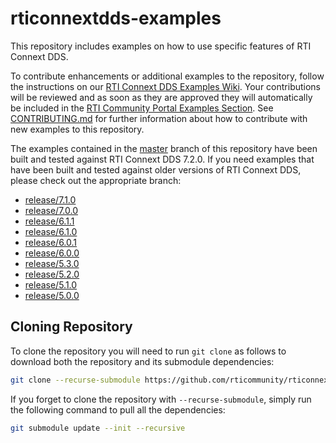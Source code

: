 # rticonnextdds-examples

This repository includes examples on how to use specific features of RTI
Connext DDS.

To contribute enhancements or additional examples to the repository, follow the
instructions on our [RTI Connext DDS Examples
Wiki](https://github.com/rticommunity/rticonnextdds-examples/wiki). Your
contributions will be reviewed and as soon as they are approved they will
automatically be included in the [RTI Community Portal Examples
Section](http://community.rti.com). See [CONTRIBUTING.md](https://github.com/rticommunity/rticonnextdds-examples/blob/master/CONTRIBUTING.md)
for further information about how to contribute with new examples to this repository.

The examples contained in the
[master](https://github.com/rticommunity/rticonnextdds-examples/tree/master)
branch of this repository have been built and tested against RTI Connext DDS
7.2.0. If you need examples that have been built and tested against older
versions of RTI Connext DDS, please check out the appropriate branch:

- [release/7.1.0](https://github.com/rticommunity/rticonnextdds-examples/tree/release/7.1.0)
- [release/7.0.0](https://github.com/rticommunity/rticonnextdds-examples/tree/release/7.0.0)
- [release/6.1.1](https://github.com/rticommunity/rticonnextdds-examples/tree/release/6.1.1)
- [release/6.1.0](https://github.com/rticommunity/rticonnextdds-examples/tree/release/6.1.0)
- [release/6.0.1](https://github.com/rticommunity/rticonnextdds-examples/tree/release/6.0.1)
- [release/6.0.0](https://github.com/rticommunity/rticonnextdds-examples/tree/release/6.0.0)
- [release/5.3.0](https://github.com/rticommunity/rticonnextdds-examples/tree/release/5.3.0)
- [release/5.2.0](https://github.com/rticommunity/rticonnextdds-examples/tree/release/5.2.0)
- [release/5.1.0](https://github.com/rticommunity/rticonnextdds-examples/tree/release/5.1.0)
- [release/5.0.0](https://github.com/rticommunity/rticonnextdds-examples/tree/release/5.0.0)

## Cloning Repository

To clone the repository you will need to run `git clone` as follows to download
both the repository and its submodule dependencies:

```bash
git clone --recurse-submodule https://github.com/rticommunity/rticonnextdds-examples.git
```

If you forget to clone the repository with `--recurse-submodule`, simply run
the following command to pull all the dependencies:

```bash
git submodule update --init --recursive
```
